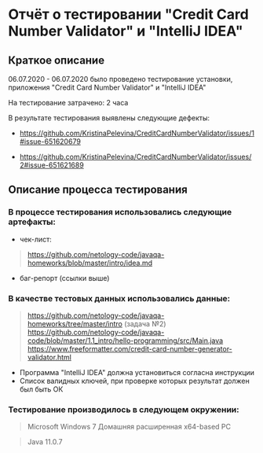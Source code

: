 # Отчёт о тестировании "Credit Card Number Validator" и "IntelliJ IDEA"

## Краткое описание

06.07.2020 - 06.07.2020 было проведено тестирование установки, приложения "Credit Card Number Validator" и "IntelliJ IDEA"

На тестирование затрачено: 2 часа

В результате тестирования выявлены следующие дефекты:

* https://github.com/KristinaPelevina/CreditCardNumberValidator/issues/1#issue-651620679
>
* https://github.com/KristinaPelevina/CreditCardNumberValidator/issues/2#issue-651621689

## Описание процесса тестирования

### В процессе тестирования использовались следующие артефакты:

* чек-лист: 
> https://github.com/netology-code/javaqa-homeworks/blob/master/intro/idea.md

* баг-репорт (ссылки выше)

### В качестве тестовых данных использовались данные:
> https://github.com/netology-code/javaqa-homeworks/tree/master/intro  (задача №2)
> https://github.com/netology-code/javaqa-code/blob/master/1.1_intro/hello-programming/src/Main.java
> https://www.freeformatter.com/credit-card-number-generator-validator.html

* Программа "IntelliJ IDEA" должна установиться согласна инструкции
* Список валидных ключей, при проверке которых результат должен был быть ОК

### Тестирование производилось в следующем окружении:

> Microsoft Windows 7 Домашняя расширенная х64-based PC

> Java 11.0.7

